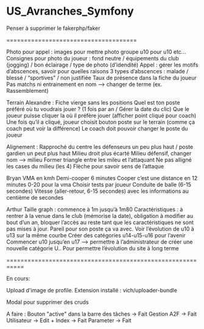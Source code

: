 # US_Avranches_Symfony
Penser à supprimer le fakerphp/faker


=====================================

Photo pour appel  : images pour mettre photo groupe u10 pour u10 etc...
Consignes pour photo du joueur : fond neutre / équipements du club (jogging) / bon éclairage / type de photo (d’idendité)
Appel : gérer les motifs d’abscences, savoir pour quelles raisons
3 types d’abscences : malade / blessé / “sportives” / non justifiée
Taux de présence dans la fiche du joueur
Pas matchs ni entrainement en nom —> changer de terme (ex. Rassemblement)

Terrain Alexandre :
Fiche vierge sans les positions
Quel est ton poste préféré où tu voudrais jouer ? (1 fois par an / Gérer la date du clic)
Que le joueur puisse cliquer la où il préfère jouer (afficher point cliqué pour coach)
Une fois qu’il a cliqué, joueur choisit bouton poste sur le terrain (comme ça coach peut voir la différence)
Le coach doit pouvoir changer le poste du joueur

Alignement :
Rapproché du centre les défenseurs un peu plus haut / poste gardien un peut plus haut
Milieu droit plus écarté
Milieu défensif, changer nom —> milieu
Former triangle entre les mileu et l’attaquant
Ne pas alligné les cases du milieu (les 4)
Flèche pour savoir sens de l’attaque

Bryan
VMA en kmh
Demi-cooper 6 minutes
Cooper c’est une distance en 12 minutes
0-20 pour la vma
Choisir tests par joueur
Conduite de balle (6-15 secondes)
Vitesse (aller-retour, 6-15 secondes) avec les informations au centième de secondes

Arthur
Taille graph : commence à 1m jusqu’à 1m80
Caractéristiques : à rentrer à la venue dans le club (mémorise la date), obligation à modifier au bout d’un an, bloquer l’accès au reste tant que les caractéristiques ne sont pas mises à jour.
Pareil pour son poste ça va avec.
Voir l’évolution de u10 à u13 sur la même courbe
Créer des catégories u14-u15-u16 pour l’avenir
Commencer u10 jusqu’en u17 —> permettre à l’administrateur de créer une nouvelle catégorie U.. Pour permettre l’évolution du site à long terme

===========================================================



En cours: 

Upload d'image de profile.
Extension installé : vich/uploader-bundle


Modal pour supprimer des cruds

A faire : 
 Bouton "active" dans la barre des tâches -> Fait
 Gestion A2F -> Fait
 Utilisateur -> Edit + Index -> Fait
 Parameter -> Fait

